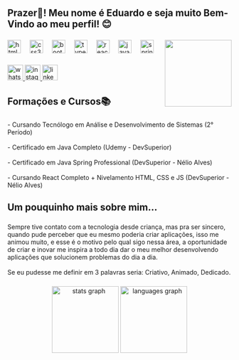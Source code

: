 <h2 align="left">Prazer👋! Meu nome é Eduardo e seja muito Bem-Vindo ao meu perfil! 😊</h2>

###


</div>

###

<img align="right" height="150" src="https://media2.giphy.com/media/bGgsc5mWoryfgKBx1u/giphy.gif"  />

###

<div align="left">
  <img src="https://cdn.jsdelivr.net/gh/devicons/devicon/icons/html5/html5-original.svg" height="30" alt="html5 logo"  />
  <img width="12" />
  <img src="https://cdn.jsdelivr.net/gh/devicons/devicon/icons/css3/css3-original.svg" height="30" alt="css3 logo"  />
  <img width="12" />
  <img src="https://cdn.jsdelivr.net/gh/devicons/devicon/icons/bootstrap/bootstrap-original.svg" height="30" alt="bootstrap logo"  />
  <img width="12" />
  <img src="https://cdn.jsdelivr.net/gh/devicons/devicon/icons/typescript/typescript-original.svg" height="30" alt="typescript logo"  />
  <img width="12" />
  <img src="https://cdn.jsdelivr.net/gh/devicons/devicon/icons/react/react-original.svg" height="30" alt="react logo"  />
  <img width="12" />
  <img src="https://cdn.jsdelivr.net/gh/devicons/devicon/icons/java/java-original.svg" height="30" alt="java logo"  />
  <img width="12" />
  <img src="https://cdn.jsdelivr.net/gh/devicons/devicon/icons/spring/spring-original.svg" height="30" alt="spring logo"  />
</div>

###

<div align="left">
  <a href="https://wa.me/5527992657127" target="_blank">
    <img src="https://img.shields.io/static/v1?message=Whatsapp&logo=whatsapp&label=&color=25D366&logoColor=white&labelColor=&style=for-the-badge" height="35" alt="whatsapp logo"  />
  </a>
  <a href="https://www.instagram.com/dudugollner05/" target="_blank">
    <img src="https://img.shields.io/static/v1?message=Instagram&logo=instagram&label=&color=E4405F&logoColor=white&labelColor=&style=for-the-badge" height="35" alt="instagram logo"  />
  </a>
  <a href="https://www.linkedin.com/in/eduardo-gollner/" target="_blank">
    <img src="https://img.shields.io/static/v1?message=LinkedIn&logo=linkedin&label=&color=0077B5&logoColor=white&labelColor=&style=for-the-badge" height="35" alt="linkedin logo"  />
  </a>
</div>

###

<h2 align="left">Formações e Cursos📚</h2>

###

<p align="left">- Cursando Tecnólogo em Análise e Desenvolvimento de Sistemas (2° Período)<br><br>- Certificado em Java Completo (Udemy - DevSuperior)<br><br>- Certificado em Java Spring Professional (DevSuperior - Nélio Alves)<br><br>- Cursando React Completo + Nivelamento HTML, CSS e JS (DevSuperior - Nélio Alves)</p>

###

<h2 align="left">Um pouquinho mais sobre mim...</h2>

###

<p align="left">Sempre tive contato com a tecnologia desde criança, mas pra ser sincero, quando pude perceber que eu mesmo poderia criar aplicações, isso me animou muito, e esse é o motivo pelo qual sigo nessa área, a oportunidade de criar e inovar me inspira a todo dia dar o meu melhor desenvolvendo aplicações que solucionem problemas do dia a dia.<br><br>Se eu pudesse me definir em 3 palavras seria: Criativo, Animado, Dedicado.</p>

###

<div align="center">
  <img src="https://github-readme-stats.vercel.app/api?username=EduardoGollner0609&hide_title=false&hide_rank=false&show_icons=true&include_all_commits=true&count_private=true&disable_animations=false&theme=dracula&locale=en&hide_border=false" height="150" alt="stats graph"  />
  <img src="https://github-readme-stats.vercel.app/api/top-langs?username=EduardoGollner0609&locale=en&hide_title=false&layout=compact&card_width=320&langs_count=5&theme=dracula&hide_border=false" height="150" alt="languages graph"  />

